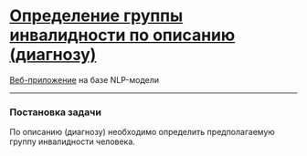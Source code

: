 # [Определение группы инвалидности по описанию (диагнозу)](https://disability-group.streamlit.app/)
[Веб-приложение](https://disability-group.streamlit.app/) на базе NLP-модели

---

### Постановка задачи

По описанию (диагнозу) необходимо определить предполагаемую группу инвалидности человека.

